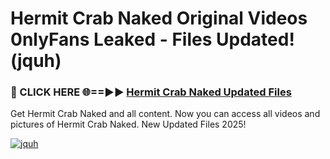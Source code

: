 # Hermit Crab Naked Original Videos 0nlyFans Leaked - Files Updated! (jquh)

<h3>🔴 CLICK HERE 🌐==►► <a href="https://tinyurl.com/yckcrads" rel="nofollow">Hermit Crab Naked Updated Files</a></h3>

Get Hermit Crab Naked and all content. Now you can access all videos and pictures of Hermit Crab Naked. New Updated Files 2025!

[![jquh](https://i.imgur.com/hpKpOFt.gif)](https://tinyurl.com/yckcrads)
